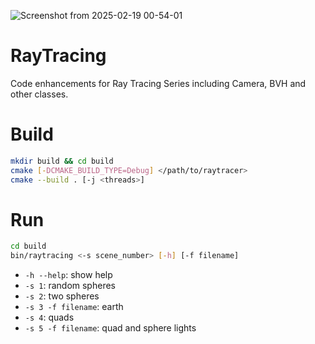 ![Screenshot from 2025-02-19 00-54-01](https://github.com/user-attachments/assets/f8da45ba-845e-4e40-8c8d-9e34fab608ec)

# RayTracing
Code enhancements for Ray Tracing Series including Camera, BVH and other classes.

# Build
```bash
mkdir build && cd build
cmake [-DCMAKE_BUILD_TYPE=Debug] </path/to/raytracer>
cmake --build . [-j <threads>]
```

# Run
```bash
cd build
bin/raytracing <-s scene_number> [-h] [-f filename]
```
* `-h --help`: show help
* `-s 1`: random spheres
* `-s 2`: two spheres
* `-s 3 -f filename`: earth
* `-s 4`: quads
* `-s 5 -f filename`: quad and sphere lights
